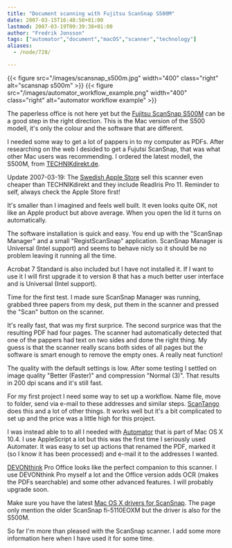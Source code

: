 ```yaml
---
title: "Document scanning with Fujitsu ScanSnap S500M"
date: 2007-03-15T16:48:50+01:00
lastmod: 2007-03-19T09:39:38+01:00
author: "Fredrik Jonsson"
tags: ["automator","document","macOS","scanner","technology"]
aliases:
  - /node/728/

---
```


{{< figure src="/images/scansnap_s500m.jpg" width="400" class="right" alt="scansnap s500m" >}}
{{< figure src="/images/automator_workflow_example.png" width="400" class="right" alt="automator workflow example" >}}

The paperless office is not here yet but the [Fujitsu ScanSnap S500M](http://www.fujitsu.com/global/services/computing/peripheral/scanners/product/s500m/) can be a good step in the right direction. This is the Mac version of the S500 modell, it's only the colour and the software that are different.

I needed some way to get a lot of pappers in to my computer as PDFs. After researching on the web I desided to get a Fujutsi ScanSnap, that was what other Mac users was recommending. I ordered the latest modell, the S500M, from [TECHNIKdirekt.de](http://technikdirekt.de/).

Update 2007-03-19: The [Swedish Apple Store](http://www.apple.com/swedenstore/) sell this scanner even cheaper than TECHNIKdirekt and they include ReadIris Pro 11. Reminder to self, always check the Apple Store first!

It's smaller than I imagined and feels well built. It even looks quite OK, not like an Apple product but above average. When you open the lid it turns on automatically.

The software installation is quick and easy. You end up with the "ScanSnap Manager" and a small "RegistScanSnap" application. ScanSnap Manager is Universal (Intel support) and seems to behave nicly so it should be no problem leaving it running all the time.

Acrobat 7 Standard is also included but I have not installed it. If I want to use it I will first upgrade it to version 8 that has a much better user interface and is Universal (Intel support).

Time for the first test. I made sure ScanSnap Manager was running, grabbed three papers from my desk, put them in the scanner and pressed the "Scan" button on the scanner.

It's really fast, that was my first surprice. The second surprice was that the resulting PDF had four pages. The scanner had automatically detected that one of the pappers had text on two sides and done the right thing. My guess is that the scanner really scans both sides of all pages but the software is smart enough to remove the empty ones. A really neat function!

The quality with the default settings is low. After some testing I settled on image quality "Better (Faster)" and compression "Normal (3)". That results in 200 dpi scans and it's still fast.

For my first project I need some way to set up a workflow. Name file, move to folder, send via e-mail to these addresses and similar steps. [ScanTango](http://www.scantango.com/) does this and a lot of other things. It works well but it's a bit complicated to set up and the price was a little high for this project.

I was instead able to to all I needed with [Automator](http://www.apple.com/macosx/features/automator/) that is part of Mac OS X 10.4. I use AppleScript a lot but this was the first time I seriously used Automater. It was easy to set up actions that renamed the PDF, marked it (so I know it has been processed) and e-mail it to the addresses I wanted.

[DEVONthink](http://www.devon-technologies.com/products/devonthink/) Pro Office looks like the perfect companion to this scanner. I use DEVONthink Pro myself a lot and the Office version adds OCR (makes the PDFs searchable) and some other advanced features. I will probably upgrade soon.

Make sure you have the latest [Mac OS X drivers for ScanSnap](http://www.fujitsu.com/global/support/computing/peripheral/scanners/drivers/5110eoxm.html). The page only mention the older ScanSnap fi-5110EOXM but the driver is also for the S500M.

So far I'm more than pleased with the ScanSnap scanner. I add some more information here when I have used it for some time.

